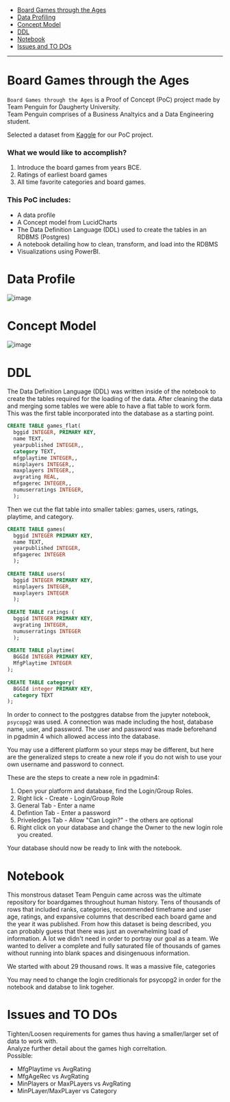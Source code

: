- [Board Games through the Ages](#board-games-through-the-ages)
- [Data Profiling](#data-profile)
- [Concept Model](#concept-model)
- [DDL](#ddl)
- [Notebook](#notebook)
- [Issues and TO DOs](#issues-and-to-dos)

---

# Board Games through the Ages

`Board Games through the Ages` is a Proof of Concept (PoC) project made by Team Penguin for Daugherty University. <br />
Team Penguin comprises of a Business Analtyics and a Data Engineering student.

Selected a dataset from [Kaggle](https://www.kaggle.com/threnjen/board-games-database-from-boardgamegeek) for our PoC project.
### What we would like to accomplish?
  1. Introduce the board games from years BCE. 
  2. Ratings of earliest board games
  3. All time favorite categories and board games.

### This PoC includes:
- A data profile
- A Concept model from LucidCharts
- The Data Definition Language (DDL) used to create the tables in an RDBMS (Postgres)
- A notebook detailing how to clean, transform, and load into the RDBMS
- Visualizations using PowerBI.

# Data Profile
![image](https://user-images.githubusercontent.com/99750060/154522627-b1a0c52f-4bd3-4857-b762-35bdb1ad380a.png)


# Concept Model
![image](https://user-images.githubusercontent.com/99750060/154523366-5aae4e38-6ff4-4ab5-b321-25434b098204.png)

# DDL

The Data Definition Language (DDL) was written inside of the notebook to create the tables required for the loading of the data. 
After cleaning the data and merging some tables we were able to have a flat table to work form. 
This was the first table incorporated into the database as a starting point.

```sql   
CREATE TABLE games_flat(
  bggid INTEGER, PRIMARY KEY,
  name TEXT,
  yearpublished INTEGER,,
  category TEXT,
  mfgplaytime INTEGER,,
  minplayers INTEGER,,
  maxplayers INTEGER,,
  avgrating REAL,
  mfgagerec INTEGER,,
  numuserratings INTEGER,
  );
```

Then we cut the flat table into smaller tables: games, users, ratings, playtime, and category.

```sql
CREATE TABLE games(
  bggid INTEGER PRIMARY KEY,
  name TEXT,
  yearpublished INTEGER,
  mfgagerec INTEGER
  );
        
CREATE TABLE users(
  bggid INTEGER PRIMARY KEY,
  minplayers INTEGER,
  maxplayers INTEGER
  );
        
CREATE TABLE ratings (
  bggid INTEGER PRIMARY KEY,
  avgrating INTEGER,
  numuserratings INTEGER
  );
            
CREATE TABLE playtime(
  BGGId INTEGER PRIMARY KEY,
  MfgPlaytime INTEGER
);
        
CREATE TABLE category(
  BGGId integer PRIMARY KEY,
  category TEXT
);        
 ```
 
In order to connect to the postggres databse from the jupyter notebook, `psycopg2` was used.
A connection was made including the host, database name, user, and password.
The user and password was made beforehand in pgadmin 4 which allowed access into the database.

You may use a different platform so your steps may be different, but here are the generalized steps to  create a new role if you do not wish to use your own username and password to connect. <br />

These are the steps to create a new role in pgadmin4:
1. Open your platform and database, find the Login/Group Roles.
2. Right lick - Create - Login/Group Role
3. General Tab - Enter a name
4. Defintion Tab - Enter a password
5. Priveledges Tab - Allow "Can Login?" - the others are optional
6. Right click on your database and change the Owner to the new login role you created.

Your database should now be ready to link with the notebook.


# Notebook

This monstrous dataset Team Penguin came across was the ultimate repository for boardgames throughout human history. Tens of thousands of rows that included ranks, categories, recommended timeframe and user age, ratings, and expansive columns that described each board game and the year it was published. From how this dataset is being described, you can probably guess that there was just an overwhelming load of information. A lot we didn't need in order to portray our goal as a team. We wanted to deliver a complete and fully saturated file of thousands of games without running into blank spaces and disingenuous information. 

We started with about 29 thousand rows. 
It was a massive file, categories

You may need to change the login creditionals for psycopg2 in order for the notebook and databse to link togeher.


# Issues and TO DOs

Tighten/Loosen requirements for games thus having a smaller/larger set of data to work with. <br />
Analyze further detail about the games high correltation.<br />
Possible: 
- MfgPlaytime vs AvgRating
- MfgAgeRec vs AvgRating
- MinPlayers or MaxPLayers vs AvgRating
- MinPLayer/MaxPLayer vs Category





